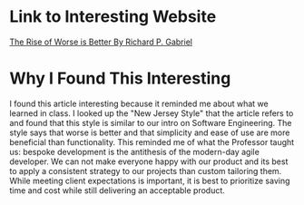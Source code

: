 # Link to Interesting Website
[The Rise of Worse is Better By Richard P. Gabriel](https://dreamsongs.com/RiseOfWorseIsBetter.html)

# Why I Found This Interesting
I found this article interesting because it reminded me about what we learned in class. I looked up the "New Jersey Style" that the article refers to and found that this style is similar to our intro on Software Engineering.
The style says that worse is better and that simplicity and ease of use are more beneficial than functionality. This reminded me of what the Professor taught us: bespoke development is the antithesis of the modern-day agile developer.
We can not make everyone happy with our product and its best to apply a consistent strategy to our projects than custom tailoring them.
While meeting client expectations is important, it is best to prioritize saving time and cost while still delivering an acceptable product.